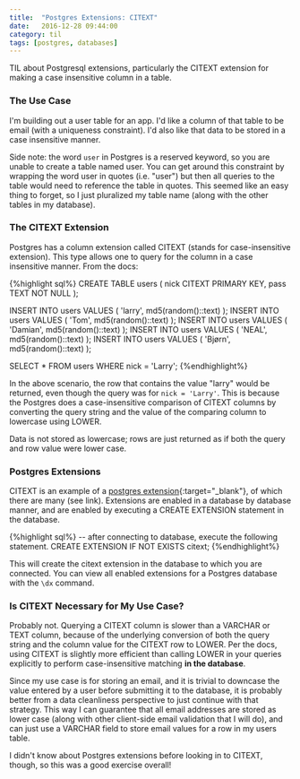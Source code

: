 ```yaml
---
title:  "Postgres Extensions: CITEXT"
date:   2016-12-28 09:44:00
category: til
tags: [postgres, databases]
---
```


TIL about Postgresql extensions, particularly the CITEXT extension for making a case insensitive column in a table.

### The Use Case

I'm building out a user table for an app. I'd like a column of that table to be email (with a uniqueness constraint). I'd also like that data to be stored in a case insensitive manner.

Side note: the word `user` in Postgres is a reserved keyword, so you are unable to create a table named user. You can get around this constraint by wrapping the word user in quotes (i.e. "user") but then all queries to the table would need to reference the table in quotes. This seemed like an easy thing to forget, so I just pluralized my table name (along with the other tables in my database).

### The CITEXT Extension

Postgres has a column extension called CITEXT (stands for case-insensitive extension). This type allows one to query for the column in a case insensitive manner. From the docs:

{%highlight sql%}
CREATE TABLE users (
    nick CITEXT PRIMARY KEY,
    pass TEXT   NOT NULL
);

INSERT INTO users VALUES ( 'larry',  md5(random()::text) );
INSERT INTO users VALUES ( 'Tom',    md5(random()::text) );
INSERT INTO users VALUES ( 'Damian', md5(random()::text) );
INSERT INTO users VALUES ( 'NEAL',   md5(random()::text) );
INSERT INTO users VALUES ( 'Bjørn',  md5(random()::text) );

SELECT * FROM users WHERE nick = 'Larry';
{%endhighlight%}

In the above scenario, the row that contains the value "larry" would be returned, even though the query was for `nick = 'Larry'`. This is because the Postgres does a case-insensitive comparison of CITEXT columns by converting the query string and the value of the comparing column to lowercase using LOWER.

Data is not stored as lowercase; rows are just returned as if both the query and row value were lower case.

### Postgres Extensions

CITEXT is an example of a [postgres extension][pgext]{:target="_blank"}, of which there are many (see link). Extensions are enabled in a database by database manner, and are enabled by executing a CREATE EXTENSION statement in the database.

{%highlight sql%}
-- after connecting to database, execute the following statement.
CREATE EXTENSION IF NOT EXISTS citext;
{%endhighlight%}

This will create the citext extension in the database to which you are connected. You can view all enabled extensions for a Postgres database with the `\dx` command.

### Is CITEXT Necessary for My Use Case?

Probably not. Querying a CITEXT column is slower than a VARCHAR or TEXT column, because of the underlying conversion of both the query string and the column value for the CITEXT row to LOWER. Per the docs, using CITEXT is slightly more efficient than calling LOWER in your queries explicitly to perform case-insensitive matching **in the database**.

Since my use case is for storing an email, and it is trivial to downcase the value entered by a user before submitting it to the database, it is probably better from a data cleanliness perspective to just continue with that strategy. This way I can guarantee that all email addresses are stored as lower case (along with other client-side email validation that I will do), and can just use a VARCHAR field to store email values for a row in my users table.

I didn't know about Postgres extensions before looking in to CITEXT, though, so this was a good exercise overall!

[pgext]: https://wiki.postgresql.org/wiki/Extensions


